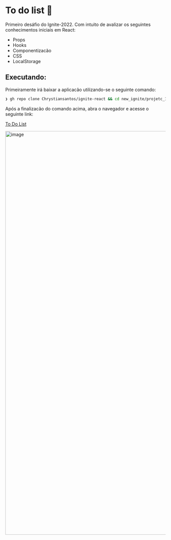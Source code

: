 # To do list 📓

Primeiro desáfio do Ignite-2022. Com intuito de avalizar os seguintes conhecimentos iniciais em React:

 - Props
 - Hooks
 - Componentizacão
 - CSS
 - LocalStorage

## Executando:

Primeiramente irá baixar a aplicacão utilizando-se o seguinte comando:

```bash
❯ gh repo clone Chrystiansantos/ignite-react && cd new_ignite/projetc_1/desafios/to-do-list && yarn && yarn dev
```

Após a finalizacão do comando acima, abra o navegador e acesse o seguinte link:

<a href="http://localhost:3000">To Do List</a>

<img width="1270" alt="image" src="https://user-images.githubusercontent.com/33062949/176339829-dacd529c-9840-4723-aa1e-ceff9c1bf7b0.png">
